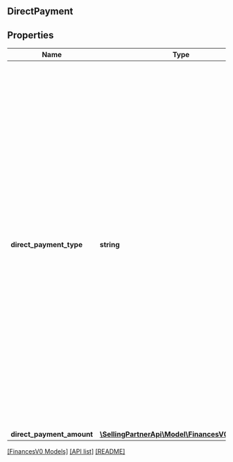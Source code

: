 ## DirectPayment

## Properties

Name | Type | Description | Notes
------------ | ------------- | ------------- | -------------
**direct_payment_type** | **string** | The type of payment.<br><br>Possible values:<br><br>* StoredValueCardRevenue - The amount that is deducted from the seller's account because the seller received money through a stored value card.<br><br>* StoredValueCardRefund - The amount that Amazon returns to the seller if the order that is bought using a stored value card is refunded.<br><br>* PrivateLabelCreditCardRevenue - The amount that is deducted from the seller's account because the seller received money through a private label credit card offered by Amazon.<br><br>* PrivateLabelCreditCardRefund - The amount that Amazon returns to the seller if the order that is bought using a private label credit card offered by Amazon is refunded.<br><br>* CollectOnDeliveryRevenue - The COD amount that the seller collected directly from the buyer.<br><br>* CollectOnDeliveryRefund - The amount that Amazon refunds to the buyer if an order paid for by COD is refunded. | [optional]
**direct_payment_amount** | [**\SellingPartnerApi\Model\FinancesV0\Currency**](Currency.md) |  | [optional]

[[FinancesV0 Models]](../) [[API list]](../../Api) [[README]](../../../README.md)
